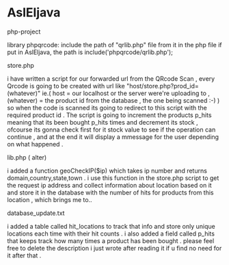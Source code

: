 AslEljava
=========

php-project


library phpqrcode:
include the path of "qrlib.php" file from it in the php file
if put in AslEljava, the path is include('phpqrcode/qrlib.php');


store.php

i have written a script for our forwarded url from the QRcode Scan , every Qrcode is going to be created with url like "host/store.php?prod_id=(whatever)" ie.( host = our localhost or the server were're uploading to , (whatever) = the product id from the database , the one being scanned :-) ) so when the code is scanned its going to redirect to this script with the required product id . The script is going to increment the products p_hits meaning that its been bought p_hits times and decrement its stock , ofcourse its gonna check first for it stock value to see if the operation can continue , and at the end it will display a mmessage for the user depending on what happened .

lib.php ( alter) 

i added a function geoCheckIP($ip) which takes ip number and returns domain,country,state,town .
i use this function in the store.php script to get the request ip address and collect information about location based on it and store it in the database with the number of hits for products from this location , which brings me to..


database_update.txt

i added a table called hit_locations to track that info and store only unique locations each time with their hit counts .
i also added a field called p_hits that keeps track how many times a product has been bought . please feel free to delete the description i just wrote after reading it if u find no need for it after that .
